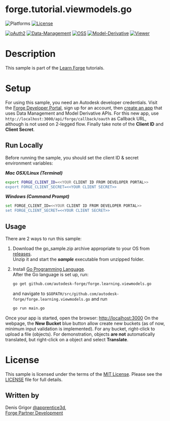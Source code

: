 # forge.tutorial.viewmodels.go

![Platforms](https://img.shields.io/badge/platform-windows%20%7C%20osx%20%7C%20linux-lightgray.svg)
[![License](http://img.shields.io/:license-mit-blue.svg)](http://opensource.org/licenses/MIT)

[![oAuth2](https://img.shields.io/badge/oAuth2-v1-green.svg)](http://developer.autodesk.com/)
[![Data-Management](https://img.shields.io/badge/Data%20Management-v1-green.svg)](http://developer.autodesk.com/)
[![OSS](https://img.shields.io/badge/OSS-v2-green.svg)](http://developer.autodesk.com/)
[![Model-Derivative](https://img.shields.io/badge/Model%20Derivative-v2-green.svg)](http://developer.autodesk.com/)
[![Viewer](https://img.shields.io/badge/Viewer-v4.0-green.svg)](http://developer.autodesk.com/)

# Description

This sample is part of the [Learn Forge](http://learnforge.autodesk.io) tutorials.

# Setup

For using this sample, you need an Autodesk developer credentials. Visit the [Forge Developer Portal](https://developer.autodesk.com), sign up for an account, then [create an app](https://developer.autodesk.com/myapps/create) that uses Data Management and Model Derivative APIs. For this new app, use `http://localhost:3000/api/forge/callback/oauth` as Callback URL, although is not used on 2-legged flow. Finally take note of the **Client ID** and **Client Secret**.

## Run Locally

Before running the sample, you should set the client ID & secret
environment variables:

***Mac OSX/Linux (Terminal)***

```bash
export FORGE_CLIENT_ID=<<YOUR CLIENT ID FROM DEVELOPER PORTAL>>
export FORGE_CLIENT_SECRET=<<YOUR CLIENT SECRET>>
```    

***Windows (Command Prompt)***

```bash
set FORGE_CLIENT_ID=<<YOUR CLIENT ID FROM DEVELOPER PORTAL>>
set FORGE_CLIENT_SECRET=<<YOUR CLIENT SECRET>>
```

## Usage

There are 2 ways to run this sample:

1. Download the go_sample.zip archive appropriate to your OS from
[releases](https://github.com/Autodesk-Forge/learn.forge.viewmodels/releases).  
Unzip it and start the ***sample*** executable from unzipped folder.

2. Install [Go Programming Language](https://golang.org/).  
After the Go language is set up, run:

    ```bash
    go get github.com/autodesk-forge/forge.learning.viewmodels.go
    ```

    and navigate to `$GOPATH/src/github.com/autodesk-forge/forge.learning.viewmodels.go` and run

    ```bash
    go run main.go 
    ```


Once your app is started, open the browser:
[http://localhost:3000](http://localhost:3000)
On the webpage, the **New Bucket** blue button allow create new buckets (as of now, minimum input validation is implemented). For any bucket, right-click to upload a file (objects). For demonstration, objects **are not** automatically translated, but right-click on a object and select **Translate**. 

# License

This sample is licensed under the terms of the [MIT License](http://opensource.org/licenses/MIT).
Please see the [LICENSE](LICENSE) file for full details.

## Written by

Denis Grigor [@apprentice3d](https://twitter.com/apprentice3d),   
[Forge Partner Development](http://forge.autodesk.com)

